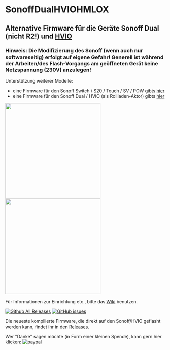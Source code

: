 # SonoffDualHVIOHMLOX

## Alternative Firmware für die Geräte Sonoff Dual (nicht R2!) und [HVIO](https://luani.de/projekte/esp8266-hvio/)

### Hinweis: Die Modifizierung des Sonoff (wenn auch nur softwareseitig) erfolgt auf eigene Gefahr! Generell ist während der Arbeiten/des Flash-Vorgangs am geöffneten Gerät keine Netzspannung (230V) anzulegen!


Unterstützung weiterer Modelle:
- eine Firmware für den Sonoff Switch / S20 / Touch / SV / POW gibts [hier](https://github.com/jp112sdl/SonoffHMLOX) 
- eine Firmware für den Sonoff Dual / HVIO (als Rollladen-Aktor) gibts [hier](https://github.com/jp112sdl/SonoffDualShutterHMLOX) 

<img src="https://luani.de/content/uploads/2016/04/ESPIO-Beitrag-768x767.jpg" width=300><img src="http://sonoff.itead.cc/images/dual2.jpg" width=300>

Für Informationen zur Einrichtung etc., bitte das [Wiki](https://github.com/jp112sdl/SonoffDualHVIOHMLOX/wiki) benutzen.

[![Github All Releases](https://img.shields.io/github/downloads/jp112sdl/SonoffDualHVIOHMLOX/total.svg)](https://github.com/jp112sdl/SonoffDualHVIOHMLOX/releases)
[![GitHub issues](https://img.shields.io/github/issues/jp112sdl/SonoffDualHVIOHMLOX.svg)](https://github.com/jp112sdl/SonoffDualHVIOHMLOX/issues)

Die neueste kompilierte Firmware, die direkt auf den Sonoff/HVIO geflasht werden kann, findet ihr in den [Releases](https://github.com/jp112sdl/SonoffDualHVIOHMLOX/releases/latest).


Wer "Danke" sagen möchte (in Form einer kleinen Spende), kann gern hier klicken: [![paypal](https://www.paypalobjects.com/en_US/i/btn/btn_donateCC_LG.gif)](https://www.paypal.com/cgi-bin/webscr?cmd=_s-xclick&hosted_button_id=UBX8NFNYVWW8N)

